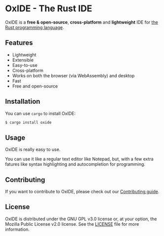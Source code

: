 # OxIDE - The Rust IDE

OxIDE is a **free & open-source**, **cross-platform** and **lightweight** IDE
for [the Rust programming language](https://www.rust-lang.org).

## Features

- Lightweight
- Extensible
- Easy-to-use
- Cross-platform
- Works on both the browser (via WebAssembly) and desktop
- Fast
- Free and open-source

## Installation

You can use `cargo` to install OxIDE:

```bash
$ cargo install oxide
```

## Usage

OxIDE is really easy to use.

You can use it like a regular text editor like Notepad, but, with a few
extra fatures like syntax highlighting and autocompletion for programming.

## Contributing

If you want to contribute to OxIDE, please check out our [Contributing
guide](https://github.com/oxide-rs/oxide/blob/main/CONTRIBUTING.md).

## License

OxIDE is distributed under the GNU GPL v3.0 license or, at your option, the 
Mozilla Public License v2.0 license. See the [LICENSE](LICENSE) file for more 
information.

